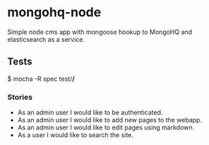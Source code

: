 mongohq-node
============

Simple node cms app with mongoose hookup to MongoHQ and elasticsearch as a service.

## Tests
  $ mocha -R spec test/**/**

### Stories

- As an admin user I would like to be authenticated.
- As an admin user I would like to add new pages to the webapp.
- As an admin user I would like to edit pages using markdown.
- As a user I would like to search the site.
